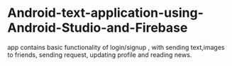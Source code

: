 # Android-text-application-using-Android-Studio-and-Firebase
app contains basic functionality of login/signup , with sending text,images to friends, sending request, updating profile and reading news.
